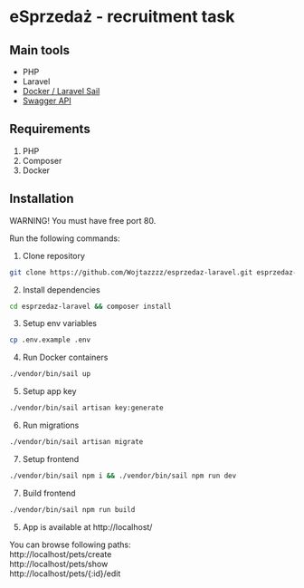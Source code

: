 # eSprzedaż - recruitment task

## Main tools

- PHP
- Laravel
- [Docker / Laravel Sail](https://laravel.com/docs/11.x/sail)
- [Swagger API](https://petstore.swagger.io/)

## Requirements

1. PHP
2. Composer
3. Docker

## Installation

WARNING! You must have free port 80.

Run the following commands:

1. Clone repository

```sh
git clone https://github.com/Wojtazzzz/esprzedaz-laravel.git esprzedaz-laravel
```

2. Install dependencies

```sh
cd esprzedaz-laravel && composer install
```

3. Setup env variables

```sh
cp .env.example .env
```

4. Run Docker containers

```sh
./vendor/bin/sail up
```

5. Setup app key

```sh
./vendor/bin/sail artisan key:generate
```

6. Run migrations

```sh
./vendor/bin/sail artisan migrate
```

7. Setup frontend

```sh
./vendor/bin/sail npm i && ./vendor/bin/sail npm run dev
```

7. Build frontend

```sh
./vendor/bin/sail npm run build
```

5. App is available at http://localhost/

You can browse following paths:
\
http://localhost/pets/create
\
http://localhost/pets/show
\
http://localhost/pets/{:id}/edit
